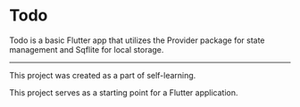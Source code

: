 # Todo

Todo is a basic Flutter app that utilizes the Provider package for state management and Sqflite for local storage.

---

This project was created as a part of self-learning.

This project serves as a starting point for a Flutter application.
